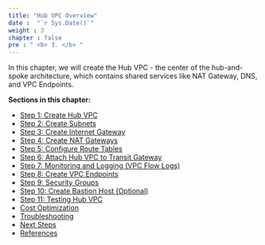 ```yaml
---
title: "Hub VPC Overview"
date :  "`r Sys.Date()`" 
weight : 3
chapter : false
pre : " <b> 3. </b> "
---
```

In this chapter, we will create the Hub VPC - the center of the hub-and-spoke architecture, which contains shared services like NAT Gateway, DNS, and VPC Endpoints.

**Sections in this chapter:**

- [Step 1: Create Hub VPC](./3.1-create-hub-vpc)
- [Step 2: Create Subnets](./3.3-create-subnets.en.md)
- [Step 3: Create Internet Gateway](./3.4-create-internet-gateway.en.md)
- [Step 4: Create NAT Gateways](./3.5-create-nat-gateways.en.md)
- [Step 5: Configure Route Tables](./3.6-configure-route-tables.en.md)
- [Step 6: Attach Hub VPC to Transit Gateway](./3.7-attach-hub-vpc-to-transit-gateway.en.md)
- [Step 7: Monitoring and Logging (VPC Flow Logs)](./3.8-monitoring-and-logging.en.md)
- [Step 8: Create VPC Endpoints](./3.9-create-vpc-endpoints.en.md)
- [Step 9: Security Groups](./3.10-security-groups.en.md)
- [Step 10: Create Bastion Host (Optional)](./3.11-create-bastion-host.en.md)
- [Step 11: Testing Hub VPC](./3.12-testing-hub-vpc.en.md)
- [Cost Optimization](./3.13-cost-optimization.en.md)
- [Troubleshooting](./3.14-troubleshooting.en.md)
- [Next Steps](./3.15-next-steps.en.md)
- [References](./3.16-references.en.md)
